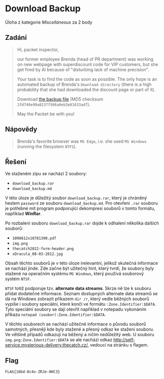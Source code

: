 # Download Backup
Úloha z kategorie *Miscellaneous* za 2 body

## Zadání

> Hi, packet inspector,
>
> our former employee Brenda (head of PR department) was working on new webpage with superdiscount code for VIP customers, but she get fired by AI because of "disturbing lack of machine precision".
>
> Your task is to find the code as soon as possible. The only hope is an automated backup of Brenda's `Download directory` (there is a high probability that she had downloaded the discount page or part of it).
>
> Download [the backup file](https://owncloud.cesnet.cz/index.php/s/ZgIMem5NDbS5SYZ) (MD5 checksum `2fd749e99a0237f506a0eb3e81633ad7`).
>
> May the Packet be with you!

## Nápovědy

> Brenda's favorite browser was `MS Edge`, i.e. she used `MS Windows` (running the filesystem `NTFS`).

## Řešení

Ve staženém zipu se nachází 2 soubory:
- `download_backup.rar`
- `download_backup.md`

V této úloze je důležitý soubor `download_backup.rar`, který je chráněný heslem `password` ze souboru `download_backup.md`. Pro otevření `.rar` souboru je potřebné mít program podporující dekompresi souborů v tomto formátu, například **WinRar**.

Po rozbalení souboru `download_backup.rar` dojde k odhalení několika dalších souborů:
- `1098612x18781390.pdf`
- `img.png`
- `thecatch2022-form-header.png`
- `xDracula_08-03-2012.jpg`

Obsah těchto souborů je v této úloze irelevantní, jelikož skutečná informace se nachází jinde. Zde začne být užitečný hint, který tvrdí, že soubory byly stažené na operačním systému `MS Windows`, který používá souborový systém `NTSF`.

`NTSF` totiž podporuje tzv. **alternate data streams**. Skrze ně lze k souboru přidat dodatečné informace. Seznam dostupných alternate data streamů se dá na Windows zobrazit příkazem `dir /r`, který vedle běžných souborů vypíše i soubory speciální, které končí ve formátu `:Zone.Identifier:$DATA`. Tyto speciální soubory se dají otevřít například v notepadu vykonáním příkazu `notepad (soubor):Zone.Identifier:$DATA`.

V těchto souborech se nachází užitečné informace o původu souborů samotných, přesněji kde byly stažené a přesný odkaz ke stažení souboru. Ve většině případů odkazují na běžený a ničím nedůležitý web. U souboru `img.png:Zone.Identifier:$DATA` se ale nachází odkaz http://self-service.mysterious-delivery.thecatch.cz/, vedoucí na stránku s flagem.

## Flag
`FLAG{16bd-0c4x-ZRJe-8HC3}`